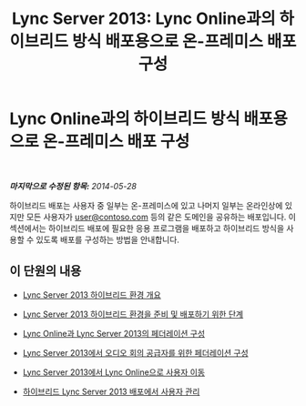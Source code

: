 ﻿---
title: 'Lync Server 2013: Lync Online과의 하이브리드 방식 배포용으로 온-프레미스 배포 구성'
TOCTitle: Lync Online과의 하이브리드 방식 배포용으로 온-프레미스 배포 구성
ms:assetid: c26addb0-2936-4eea-9071-3ab95825154b
ms:mtpsurl: https://technet.microsoft.com/ko-kr/library/JJ205237(v=OCS.15)
ms:contentKeyID: 49304936
ms.date: 08/24/2015
mtps_version: v=OCS.15
ms.translationtype: HT
---

# Lync Online과의 하이브리드 방식 배포용으로 온-프레미스 배포 구성

 

_**마지막으로 수정된 항목:** 2014-05-28_

하이브리드 배포는 사용자 중 일부는 온-프레미스에 있고 나머지 일부는 온라인상에 있지만 모든 사용자가 user@contoso.com 등의 같은 도메인을 공유하는 배포입니다. 이 섹션에서는 하이브리드 배포에 필요한 응용 프로그램을 배포하고 하이브리드 방식을 사용할 수 있도록 배포를 구성하는 방법을 안내합니다.

## 이 단원의 내용

  - [Lync Server 2013 하이브리드 환경 개요](lync-server-2013-overview-of-the-lync-server-hybrid-environment.md)

  - [Lync Server 2013 하이브리드 환경을 준비 및 배포하기 위한 단계](lync-server-2013-steps-to-prepare-and-deploy-lync-server-hybrid-environment.md)

  - [Lync Online과 Lync Server 2013의 페더레이션 구성](lync-server-2013-configure-federation-with-lync-online.md)

  - [Lync Server 2013에서 오디오 회의 공급자를 위한 페더레이션 구성](lync-server-2013-configure-federation-for-an-audio-conferencing-provider.md)

  - [Lync Server 2013에서 Lync Online으로 사용자 이동](lync-server-2013-move-users-to-lync-online.md)

  - [하이브리드 Lync Server 2013 배포에서 사용자 관리](lync-server-2013-administering-users-in-a-hybrid-deployment.md)

